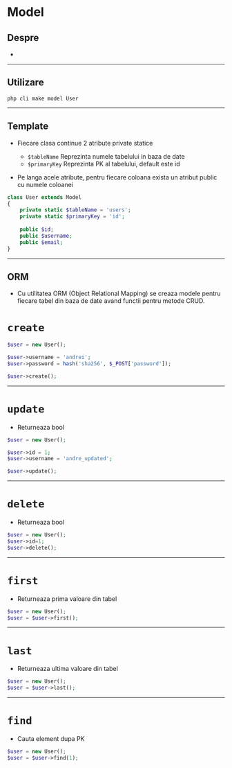 # Model

## Despre

- 

---

## Utilizare

`php cli make model User`

---

## Template

- Fiecare clasa continue 2 atribute private statice
    - `$tableName` Reprezinta numele tabelului in baza de date
    - `$primaryKey` Reprezinta PK al tabelului, default este id
    
- Pe langa acele atribute, pentru fiecare coloana exista un atribut public cu numele coloanei

```php
class User extends Model
{
    private static $tableName = 'users';
    private static $primaryKey = 'id';
    
    public $id;
    public $username;
    public $email;
}
```

---

## ORM

- Cu utilitatea ORM (Object Relational Mapping) se creaza modele pentru fiecare tabel din baza de date avand functii pentru metode CRUD.

# `create`

```php
$user = new User();

$user->username = 'andrei';
$user->password = hash('sha256', $_POST['password']);

$user->create();
```

---

# `update`
- Returneaza bool 

```php
$user = new User();

$user->id = 1;
$user->username = 'andre_updated';

$user->update();
```

---

# `delete`
- Returneaza bool

```php
$user = new User();
$user->id=1;
$user->delete();
```

---

# `first`
- Returneaza prima valoare din tabel

```php
$user = new User();
$user = $user->first();
```

--- 

# `last`
- Returneaza ultima valoare din tabel

```php
$user = new User();
$user = $user->last();
```

---

# `find`
- Cauta element dupa PK

```php
$user = new User();
$user = $user->find(1);
```
